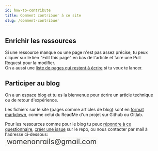 ```yaml
---
id: how-to-contribute
title: Comment contribuer à ce site
slug: /comment-contribuer 
---
```


## Enrichir les ressources
Si une ressource manque ou une page n'est pas assez précise, tu peux cliquer sur le lien "Edit this page" en bas de l'article et faire une Pull Request pour la modifier.<br/>
On a aussi une [liste de pages qui restent à écrire](https://github.com/women-on-rails/ressources/blob/master/README.md#pages-%C3%A0-%C3%A9crire) si tu veux te lancer.

## Participer au blog
On a un espace blog et tu es la bienvenue pour écrire un article technique ou de retour d'expérience.<br/>

Les fichiers sur le site (pages comme articles de blog) sont en [format markdown](https://www.markdownguide.org/basic-syntax/), comme celui du ReadMe d'un projet sur Github ou Gitlab.<br/>

Pour les ressources comme pour le blog tu peux [répondre à ce questionnaire](https://docs.google.com/forms/d/e/1FAIpQLSc9RNDuJ4TG6EnPB4iJ4zDfpig47JckNAesoE_SuqgLvTythA/viewform?usp=sf_link), [créer une issue](https://github.com/women-on-rails/ressources/issues/new) sur le repo, ou nous contacter par mail à l'adresse ci-dessous:<br/>
![](../../src/assets/img/email.png)
